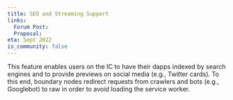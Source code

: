 ```yaml
---
title: SEO and Streaming Support
links:
  Forum Post:
  Proposal:
eta: Sept 2022
is_community: false
---
```


This feature enables users on the IC to have their dapps indexed by search engines and to provide previews on social media (e.g., Twitter cards). To this end, boundary nodes redirect requests from crawlers and bots (e.g., Googlebot) to raw in order to avoid loading the service worker.
